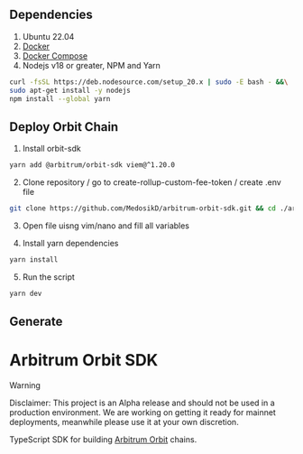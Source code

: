 ## Dependencies

1. Ubuntu 22.04
2. [Docker](https://www.digitalocean.com/community/tutorials/how-to-install-and-use-docker-on-ubuntu-22-04)
3. [Docker Compose](https://www.digitalocean.com/community/tutorials/how-to-install-and-use-docker-compose-on-ubuntu-22-04)
4. Nodejs v18 or greater, NPM and Yarn

```bash
curl -fsSL https://deb.nodesource.com/setup_20.x | sudo -E bash - &&\
sudo apt-get install -y nodejs
npm install --global yarn
```

## Deploy Orbit Chain

1. Install orbit-sdk

```bash
yarn add @arbitrum/orbit-sdk viem@^1.20.0
```

2. Clone repository / go to create-rollup-custom-fee-token / create .env file

```bash
git clone https://github.com/MedosikD/arbitrum-orbit-sdk.git && cd ./arbitrum-orbit-sdk/examples/create-rollup-custom-fee-token && cp .env.example .env
```

3. Open file uisng vim/nano and fill all variables

4. Install yarn dependencies

```bash
yarn install
```

5. Run the script

```bash
yarn dev
```

## Generate

# Arbitrum Orbit SDK

> [!WARNING]
> Disclaimer: This project is an Alpha release and should not be used in a production environment. We are working on getting it ready for mainnet deployments, meanwhile please use it at your own discretion.

TypeScript SDK for building [Arbitrum Orbit](https://arbitrum.io/orbit) chains.
